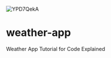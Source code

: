 ![YPD7QekA](https://user-images.githubusercontent.com/55994508/87248920-98846600-c421-11ea-8546-4f770f4cdc8b.jpg)
# weather-app
Weather App Tutorial for Code Explained
